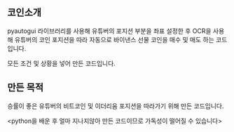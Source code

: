 코인소개
---
pyautogui 라이브러리를 사용해 유튜버의 포지션 부분을 좌표 설정한 후  OCR을 사용해 유튜버의 코인 포지션을 따라 자동으로 바이낸스 선물 코인을 매수 및 매도 하는 코드입니다.

모든 조건 및 상황을 넣어 만든 코드입니다.

만든 목적
---
승률이 좋은 유튜버의 비트코인 및 이더리움 포지션을 따라가기 위해 만든 코드입니다. 

<python을 배운 후 얼마 지나지않아 만든 코드이므로 가독성이 떨어질 수 있습니다>
